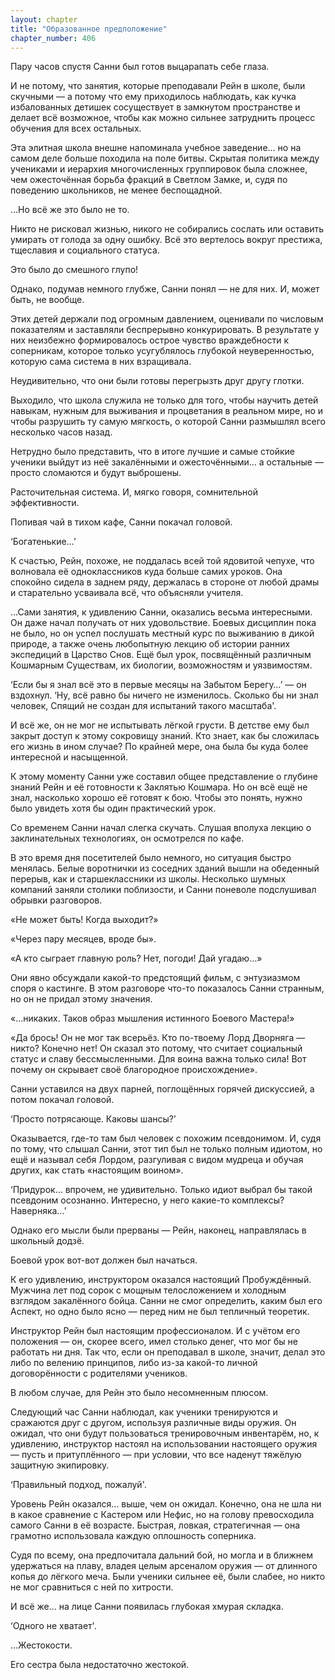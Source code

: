 ```yaml
---
layout: chapter
title: "Образованное предположение"
chapter_number: 406
---
```


Пару часов спустя Санни был готов выцарапать себе глаза.

И не потому, что занятия, которые преподавали Рейн в школе, были скучными — а потому что ему приходилось наблюдать, как кучка избалованных детишек сосуществует в замкнутом пространстве и делает всё возможное, чтобы как можно сильнее затруднить процесс обучения для всех остальных.

Эта элитная школа внешне напоминала учебное заведение… но на самом деле больше походила на поле битвы. Скрытая политика между учениками и иерархия многочисленных группировок была сложнее, чем ожесточённая борьба фракций в Светлом Замке, и, судя по поведению школьников, не менее беспощадной.

…Но всё же это было не то.

Никто не рисковал жизнью, никого не собирались сослать или оставить умирать от голода за одну ошибку. Всё это вертелось вокруг престижа, тщеславия и социального статуса.

Это было до смешного глупо!

Однако, подумав немного глубже, Санни понял — не для них. И, может быть, не вообще.

Этих детей держали под огромным давлением, оценивали по числовым показателям и заставляли беспрерывно конкурировать. В результате у них неизбежно формировалось острое чувство враждебности к соперникам, которое только усугублялось глубокой неуверенностью, которую сама система в них взращивала.

Неудивительно, что они были готовы перегрызть друг другу глотки.

Выходило, что школа служила не только для того, чтобы научить детей навыкам, нужным для выживания и процветания в реальном мире, но и чтобы разрушить ту самую мягкость, о которой Санни размышлял всего несколько часов назад.

Нетрудно было представить, что в итоге лучшие и самые стойкие ученики выйдут из неё закалёнными и ожесточёнными… а остальные — просто сломаются и будут выброшены.

Расточительная система. И, мягко говоря, сомнительной эффективности.

Попивая чай в тихом кафе, Санни покачал головой.

‘Богатенькие…’

К счастью, Рейн, похоже, не поддалась всей той ядовитой чепухе, что волновала её одноклассников куда больше самих уроков. Она спокойно сидела в заднем ряду, держалась в стороне от любой драмы и старательно усваивала всё, что объясняли учителя.

…Сами занятия, к удивлению Санни, оказались весьма интересными. Он даже начал получать от них удовольствие. Боевых дисциплин пока не было, но он успел послушать местный курс по выживанию в дикой природе, а также очень любопытную лекцию об истории ранних экспедиций в Царство Снов. Ещё был урок, посвящённый различным Кошмарным Существам, их биологии, возможностям и уязвимостям.

‘Если бы я знал всё это в первые месяцы на Забытом Берегу…’ — он вздохнул. ‘Ну, всё равно бы ничего не изменилось. Сколько бы ни знал человек, Спящий не создан для испытаний такого масштаба'.

И всё же, он не мог не испытывать лёгкой грусти. В детстве ему был закрыт доступ к этому сокровищу знаний. Кто знает, как бы сложилась его жизнь в ином случае? По крайней мере, она была бы куда более интересной и насыщенной.

К этому моменту Санни уже составил общее представление о глубине знаний Рейн и её готовности к Заклятью Кошмара. Но он всё ещё не знал, насколько хорошо её готовят к бою. Чтобы это понять, нужно было увидеть хотя бы один практический урок.

Со временем Санни начал слегка скучать. Слушая вполуха лекцию о заклинательных технологиях, он осмотрелся по кафе.

В это время дня посетителей было немного, но ситуация быстро менялась. Белые воротнички из соседних зданий вышли на обеденный перерыв, как и старшеклассники из школы. Несколько шумных компаний заняли столики поблизости, и Санни поневоле подслушивал обрывки разговоров.

«Не может быть! Когда выходит?»

«Через пару месяцев, вроде бы».

«А кто сыграет главную роль? Нет, погоди! Дай угадаю…»

Они явно обсуждали какой-то предстоящий фильм, с энтузиазмом споря о кастинге. В этом разговоре что-то показалось Санни странным, но он не придал этому значения.

«…никаких. Таков образ мышления истинного Боевого Мастера!»

«Да брось! Он не мог так всерьёз. Кто по-твоему Лорд Дворняга — никто? Конечно нет! Он сказал это потому, что считает социальный статус и славу бессмысленными. Для воина важна только сила! Вот почему он скрывает своё благородное происхождение».

Санни уставился на двух парней, поглощённых горячей дискуссией, а потом покачал головой.

‘Просто потрясающе. Каковы шансы?’

Оказывается, где-то там был человек с похожим псевдонимом. И, судя по тому, что слышал Санни, этот тип был не только полным идиотом, но ещё и называл себя Лордом, разгуливая с видом мудреца и обучая других, как стать «настоящим воином».

‘Придурок… впрочем, не удивительно. Только идиот выбрал бы такой псевдоним осознанно. Интересно, у него какие-то комплексы? Наверняка…’

Однако его мысли были прерваны — Рейн, наконец, направлялась в школьный додзё.

Боевой урок вот-вот должен был начаться.

К его удивлению, инструктором оказался настоящий Пробуждённый. Мужчина лет под сорок с мощным телосложением и холодным взглядом закалённого бойца. Санни не смог определить, каким был его Аспект, но одно было ясно — перед ним не был тепличный теоретик.

Инструктор Рейн был настоящим профессионалом. И с учётом его положения — он, скорее всего, имел столько денег, что мог бы не работать ни дня. Так что, если он преподавал в школе, значит, делал это либо по велению принципов, либо из-за какой-то личной договорённости с родителями учеников.

В любом случае, для Рейн это было несомненным плюсом.

Следующий час Санни наблюдал, как ученики тренируются и сражаются друг с другом, используя различные виды оружия. Он ожидал, что они будут пользоваться тренировочным инвентарём, но, к удивлению, инструктор настоял на использовании настоящего оружия — пусть и притуплённого — при условии, что все наденут тяжёлую защитную экипировку.

‘Правильный подход, пожалуй'.

Уровень Рейн оказался… выше, чем он ожидал. Конечно, она не шла ни в какое сравнение с Кастером или Нефис, но на голову превосходила самого Санни в её возрасте. Быстрая, ловкая, стратегичная — она грамотно использовала каждую оплошность соперника.

Судя по всему, она предпочитала дальний бой, но могла и в ближнем удержаться на плаву, владея целым арсеналом оружия — от длинного копья до лёгкого меча. Были ученики сильнее её, были слабее, но никто не мог сравниться с ней по хитрости.

И всё же… на лице Санни появилась глубокая хмурая складка.

‘Одного не хватает'.

…Жестокости.

Его сестра была недостаточно жестокой.
